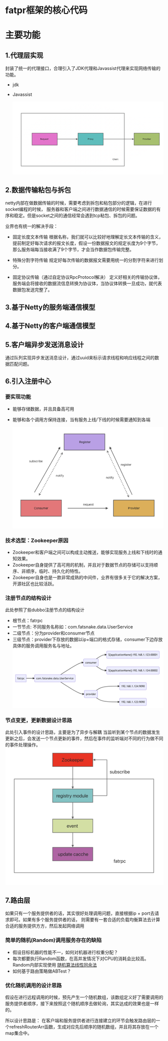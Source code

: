 # fatpr框架的核心代码

# 主要功能

## 1.代理层实现

封装了统一的代理接口，合理引入了JDK代理和Javassist代理来实现网络传输的功能。

- jdk
- Javassist

  ![代理层.png](images/代理层.png)

## 2.数据传输粘包与拆包

netty内部在做数据传输的时候，需要考虑到拆包和粘包部分的逻辑，在进行socket编程的时候， 服务器和客户端之间进行数据通信的时候需要保证数据的有序和稳定。但是socket之间的通信经常会遇到tcp粘包、拆包的问题。

业界也有统一的解决手段：

- 固定长度文本传输 根据名称，我们就可以比较好地理解定长文本传输的含义，提前制定好每次请求的报文长度，假设一份数据报文的规定长度为9个字节，那么服务端每当接收满了9个字节，才会当作数据包传输完整。

- 特殊分割字符传输 规定好每次传输的数据报文需要用统一的分割字符来进行划分。

- 固定协议传输（通过自定协议RpcProtocol解决） 定义好相关的传输协议体，服务端会将接收的数据流信息转换为协议体，当协议体转换一旦成功，就代表数据包发送完整了。

## 3.基于Netty的服务端通信模型

## 4.基于Netty的客户端通信模型

## 5.客户端异步发送消息设计

通过队列实现异步发送消息设计，通过uuid来标示请求线程和响应线程之间的数据匹配问题。

## 6.引入注册中心

### 要实现功能

- 能够存储数据，并且具备高可用
- 能够和各个调用方保持连接，当有服务上线/下线的时候需要通知到各端

  ![注册中心.png](images/注册中心.png)

### 技术选型：Zookeeper原因

- Zookeeper和客户端之间可以构成主动推送，能够实现服务上线和下线时的通知效果。
- Zookeeper自身提供了高可用的机制，并且对于数据节点的存储可以支持顺序、非顺序，临时、持久化的特性。
- Zookeeper自身也是一款非常成熟的中间件，业界有很多关于它的解决方案，开源社区也比较活跃。

### 注册节点的结构设计

此处参照了些dubbo注册节点的结构设计

- 根节点：fatrpc
- 一节节点: 不同服务名称如：com.fatsnake.data.UserService
- 二级节点：分为provider和consumer节点
- 三级节点：provider下存放的数据以ip+端口的格式存储，consumer下边存放具体的服务调用服务名与地址。
  ![注册中心节点设计.png](images/注册中心节点设计.png)

### 节点变更，更新数据设计思路

此处引入事件的设计思路，主要是为了异步与解耦 当监听到某个节点的数据发生更新之后，会发送一个节点更新的事件，然后在事件的监听端对不同的行为做不同的事件处理操作。
![event.png](images/event.png)


## 7.路由层
如果只有一个服务提供者的话，其实很好处理调用问题，直接根据ip + port去请求即可。如果有多个服务提供者的话，
则需要有一套合适的负载均衡算法去计算合适的服务提供方方，然后发起网络调用

### 简单的随机(Random)调用服务存在的缺陷
- 假设目标机器的性能不一，如何对机器进行权重分配？
- 每次都要执行Random函数，在高并发情况下对CPU的消耗会比较高。
  Random内部实现使用 [随机算法线性同余法](https://zhuanlan.zhihu.com/p/36301602)
- 如何基于路由策略做ABTest？

### 优化随机调用的设计思路
假设在进行远程调用的时候，预先产生一个随机数组，该数组定义好了需要调用的服务提供者顺序，接下来按照这个随机顺序去做轮询，其实达成的效果也是一样的。

所以设计思路是： 
在客户端和服务提供者进行连接建立的环节会触发路由层的一个refreshRouterArr函数，生成对应先后顺序的随机数组，并且将其存放在一个map集合中。
